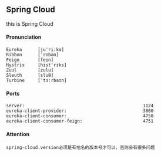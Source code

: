 ## Spring Cloud
this is Spring Cloud

#### Pronunciation

```text
Eureka      [juˈriːkə] 
Ribbon      [ˈrɪbən]
Feign       [feɪn]
Hystrix     [hɪst'rɪks]
Zuul        [zulu]
Sleuth      [sluθ]
Turbine     [ˈtɜ:rbaɪn]
```

#### Ports

```text
server:                                             1124
eureka-client-provider:                             3800
eureka-client-consumer:                             4750
eureka-client-consumer-feign:                       4751

```

#### Attention

```text
spring-cloud.version必须是有地名的版本号才可以，否则会有很多问题
```